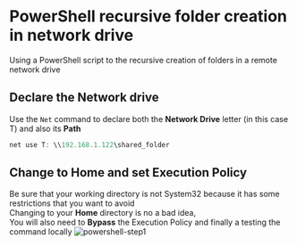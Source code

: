 # PowerShell recursive folder creation in network drive
Using a PowerShell script to the recursive creation of folders in a remote network drive
## Declare the Network drive
Use the `Net` command to declare both the **Network Drive** letter (in this case T) and also its **Path**<br>
```powershell
net use T: \\192.168.1.122\shared_folder
```
## Change to Home and set Execution Policy
Be sure that your working directory is not System32 because it has some restrictions that you want to avoid<br>
Changing to your **Home** directory is no a bad idea,<br>
You will also need to **Bypass** the Execution Policy and finally a testing the command locally 
![powershell-step1](https://github.com/danielurra/PowerShell-recursive-folder-creation-in-network-drive/assets/51704179/27abee11-cf87-4c91-9e90-dcddf32a2d73)<br>
